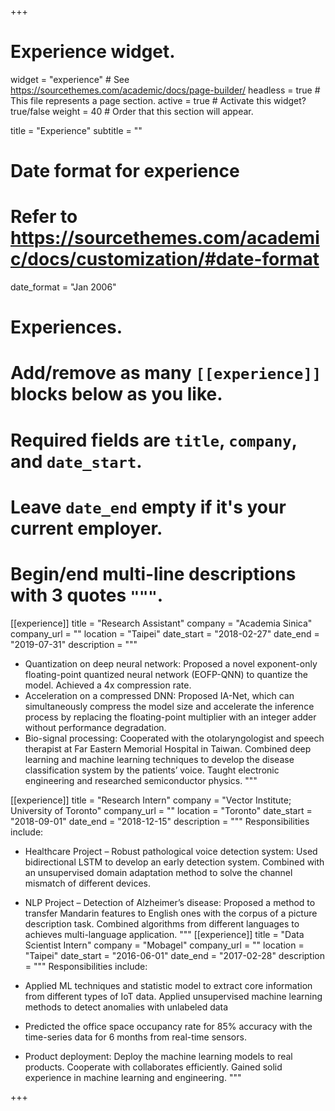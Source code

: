+++
# Experience widget.
widget = "experience"  # See https://sourcethemes.com/academic/docs/page-builder/
headless = true  # This file represents a page section.
active = true  # Activate this widget? true/false
weight = 40  # Order that this section will appear.

title = "Experience"
subtitle = ""

# Date format for experience
#   Refer to https://sourcethemes.com/academic/docs/customization/#date-format
date_format = "Jan 2006"

# Experiences.
#   Add/remove as many `[[experience]]` blocks below as you like.
#   Required fields are `title`, `company`, and `date_start`.
#   Leave `date_end` empty if it's your current employer.
#   Begin/end multi-line descriptions with 3 quotes `"""`.

[[experience]]
  title = "Research Assistant"
  company = "Academia Sinica"
  company_url = ""
  location = "Taipei"
  date_start = "2018-02-27"
  date_end = "2019-07-31"
  description = """
  * Quantization on deep neural network: Proposed a novel exponent-only floating-point quantized neural network (EOFP-QNN) to quantize the model. Achieved a 4x compression rate.
  * Acceleration on a compressed DNN: Proposed IA-Net, which can simultaneously compress the model size and accelerate the inference process by replacing the floating-point multiplier with an integer adder without performance degradation.
  * Bio-signal processing: Cooperated with the otolaryngologist and speech therapist at Far Eastern Memorial Hospital in Taiwan. Combined deep learning and machine learning techniques to develop the disease classification system by the patients’ voice.
  Taught electronic engineering and researched semiconductor physics.
  """

[[experience]]
  title = "Research Intern"
  company = "Vector Institute; University of Toronto"
  company_url = ""
  location = "Toronto"
  date_start = "2018-09-01"
  date_end = "2018-12-15"
  description = """
  Responsibilities include:
  
  * Healthcare Project – Robust pathological voice detection system: Used bidirectional LSTM to develop an early detection system. Combined with an unsupervised domain adaptation method to solve the channel mismatch of different devices.
  * NLP Project – Detection of Alzheimer’s disease: Proposed a method to transfer Mandarin features to English ones with the corpus of a picture description task. Combined algorithms from different languages to achieves multi-language application.
  """
[[experience]]
  title = "Data Scientist Intern"
  company = "Mobagel"
  company_url = ""
  location = "Taipei"
  date_start = "2016-06-01"
  date_end = "2017-02-28"
  description = """
  Responsibilities include:
  
  * Applied ML techniques and statistic model to extract core information from different types of IoT data. Applied unsupervised machine learning methods to detect anomalies with unlabeled data
  * Predicted the office space occupancy rate for 85% accuracy with the time-series data for 6 months from real-time sensors.
  * Product deployment: Deploy the machine learning models to real products. Cooperate with collaborates efficiently. Gained solid experience in machine learning and engineering.
  """

+++
